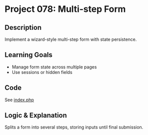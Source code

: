 # Project 078: Multi-step Form

## Description
Implement a wizard-style multi-step form with state persistence.

## Learning Goals
- Manage form state across multiple pages
- Use sessions or hidden fields

## Code
See [index.php](index.php)

## Logic & Explanation
Splits a form into several steps, storing inputs until final submission.
